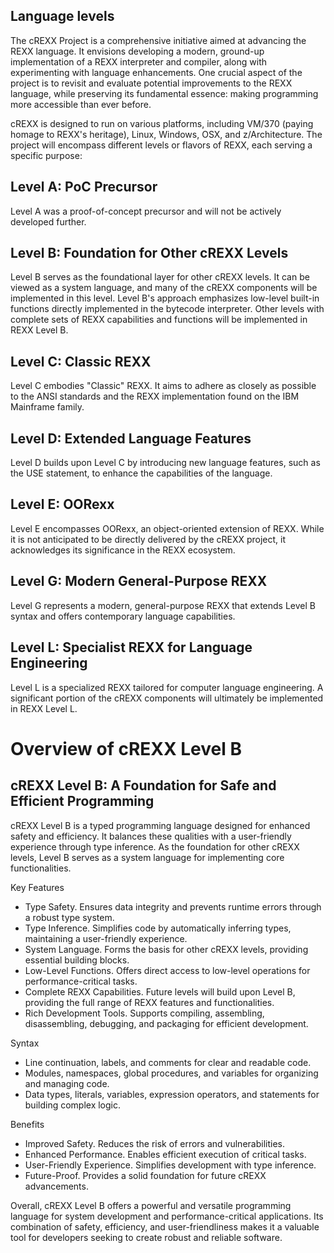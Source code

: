 ## Language levels

The cREXX Project is a comprehensive initiative aimed at advancing the REXX language. It envisions developing a modern, ground-up implementation of a REXX interpreter and compiler, along with experimenting with language enhancements. One crucial aspect of the project is to revisit and evaluate potential improvements to the REXX language, while preserving its fundamental essence: making programming more accessible than ever before.

cREXX is designed to run on various platforms, including VM/370 (paying homage to REXX's heritage), Linux, Windows, OSX, and z/Architecture. The project will encompass different levels or flavors of REXX, each serving a specific purpose:

## Level A: PoC Precursor

Level A was a proof-of-concept precursor and will not be actively developed further.

## Level B: Foundation for Other cREXX Levels

Level B serves as the foundational layer for other cREXX levels. It can be viewed as a system language, and many of the cREXX components will be implemented in this level. Level B's approach emphasizes low-level built-in functions directly implemented in the bytecode interpreter. Other levels with complete sets of REXX capabilities and functions will be implemented in REXX Level B.

## Level C: Classic REXX

Level C embodies "Classic" REXX. It aims to adhere as closely as possible to the ANSI standards and the REXX implementation found on the IBM Mainframe family.

## Level D: Extended Language Features

Level D builds upon Level C by introducing new language features, such as the USE statement, to enhance the capabilities of the language.

## Level E: OORexx

Level E encompasses OORexx, an object-oriented extension of REXX. While it is not anticipated to be directly delivered by the cREXX project, it acknowledges its significance in the REXX ecosystem.

## Level G: Modern General-Purpose REXX

Level G represents a modern, general-purpose REXX that extends Level B syntax and offers contemporary language capabilities.

## Level L: Specialist REXX for Language Engineering

Level L is a specialized REXX tailored for computer language engineering. A significant portion of the cREXX components will ultimately be implemented in REXX Level L.

# Overview of cREXX Level B

## cREXX Level B: A Foundation for Safe and Efficient Programming

cREXX Level B is a typed programming language designed for enhanced safety and efficiency. It balances these qualities with a user-friendly experience through type inference. As the foundation for other cREXX levels, Level B serves as a system language for implementing core functionalities.

Key Features

* Type Safety. Ensures data integrity and prevents runtime errors through a robust type system.  
* Type Inference. Simplifies code by automatically inferring types, maintaining a user-friendly experience.  
* System Language. Forms the basis for other cREXX levels, providing essential building blocks.  
* Low-Level Functions. Offers direct access to low-level operations for performance-critical tasks.  
* Complete REXX Capabilities. Future levels will build upon Level B, providing the full range of REXX features and functionalities.  
* Rich Development Tools. Supports compiling, assembling, disassembling, debugging, and packaging for efficient development.

Syntax

* Line continuation, labels, and comments for clear and readable code.  
* Modules, namespaces, global procedures, and variables for organizing and managing code.  
* Data types, literals, variables, expression operators, and statements for building complex logic.

Benefits

* Improved Safety. Reduces the risk of errors and vulnerabilities.  
* Enhanced Performance. Enables efficient execution of critical tasks.  
* User-Friendly Experience. Simplifies development with type inference.  
* Future-Proof. Provides a solid foundation for future cREXX advancements.

Overall, cREXX Level B offers a powerful and versatile programming language for system development and performance-critical applications. Its combination of safety, efficiency, and user-friendliness makes it a valuable tool for developers seeking to create robust and reliable software.

